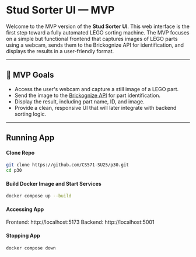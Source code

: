 #  Stud Sorter UI — MVP

Welcome to the MVP version of the **Stud Sorter UI**. This web interface is the first step toward a fully automated LEGO sorting machine. The MVP focuses on a simple but functional frontend that captures images of LEGO parts using a webcam, sends them to the Brickognize API for identification, and displays the results in a user-friendly format.

---

## 🚀 MVP Goals

- Access the user's webcam and capture a still image of a LEGO part.
- Send the image to the [Brickognize API](https://brickognize.com) for part identification.
- Display the result, including part name, ID, and image.
- Provide a clean, responsive UI that will later integrate with backend sorting logic.

---

## Running App

#### Clone Repo

```bash
git clone https://github.com/CS571-SU25/p30.git
cd p30
```

#### Build Docker Image and Start Services
```bash
docker compose up --build
```

#### Accessing App
Frontend: http://localhost:5173
Backend: http://localhost:5001

#### Stopping App
```bash
docker compose down
```
